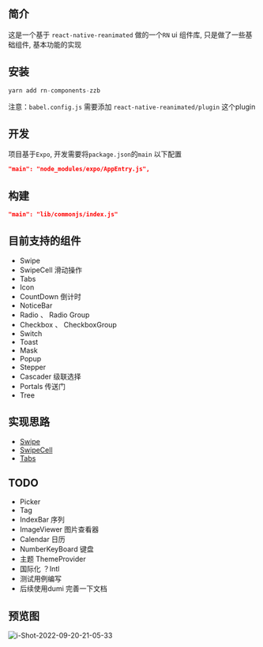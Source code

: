## 简介

这是一个基于 `react-native-reanimated` 做的一个`RN` ui 组件库, 只是做了一些基础组件, 基本功能的实现

## 安装

```jsx
yarn add rn-components-zzb
```

注意：`babel.config.js` 需要添加 `react-native-reanimated/plugin` 这个plugin


## 开发

项目基于`Expo`, 开发需要将`package.json`的`main` 以下配置

```json
"main": "node_modules/expo/AppEntry.js",
```

## 构建

```json
"main": "lib/commonjs/index.js"
```

## 目前支持的组件

* Swipe
* SwipeCell 滑动操作
* Tabs
* Icon
* CountDown 倒计时
* NoticeBar
* Radio 、 Radio Group
* Checkbox 、 CheckboxGroup
* Switch
* Toast
* Mask
* Popup
* Stepper
* Cascader 级联选择
* Portals 传送门
* Tree 

## 实现思路

* [Swipe](src/components/swipe/readme.md)
* [SwipeCell](./src/components/swipe-cell/readme.md)
* [Tabs](./src/components/tabs/readme.md)

## TODO

* Picker
* Tag
* IndexBar 序列
* ImageViewer 图片查看器
* Calendar 日历
* NumberKeyBoard 键盘
* 主题 ThemeProvider
* 国际化 ？Intl
* 测试用例编写
* 后续使用dumi 完善一下文档


## 预览图

<!-- ![预览图](https://i.ibb.co/58JqNhw/i-Shot-2022-09-20-21-05-33.gif) -->
<img src="https://i.ibb.co/58JqNhw/i-Shot-2022-09-20-21-05-33.gif" alt="i-Shot-2022-09-20-21-05-33" border="0" />